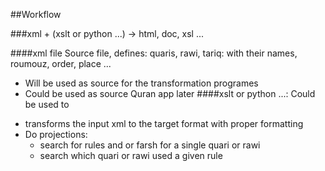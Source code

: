 ##Workflow

###xml + (xslt or python ...) -> html, doc, xsl ... 

####xml file
Source file, defines:
quaris, rawi, tariq: with their names, roumouz, order, place ...  
- Will be used as source for the transformation programes
- Could be used as source Quran app later 
####xslt or python ...:
Could be used to 
* transforms the input xml to the target format with proper formatting 
* Do projections: 
    * search for rules and or farsh for a single quari or rawi
    * search which quari or rawi used a given rule  
 
  
